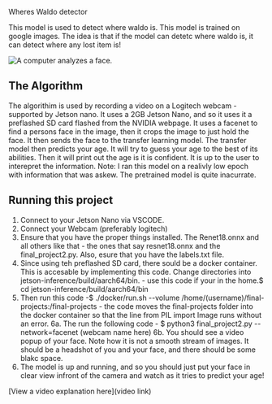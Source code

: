 Wheres Waldo detector

This model is used to detect where waldo is. This model is trained on google images. The idea is that if the model can detetc where waldo is, it can detect where any lost item is!

![A computer analyzes a face.](https://imgur.com/HeyVfsW)

## The Algorithm
The algorithim is used by recording a video on a Logitech webcam - supported by Jetson nano. It uses a 2GB Jetson Nano, and so it uses it a preflashed SD card flashed from the NVIDIA webpage. It uses a facenet to find a persons face in the image, then it crops the image to just hold the face. It then sends the face to the transfer learning model. The transfer model then predicts your age. It will try to guess your age to the best of its abilities. Then it will print out the age is it is confident. It is up to the user to interepret the information.
Note: I ran this model on a realivly low epoch with information that was askew. The pretrained model is quite inacurrate.
## Running this project

1. Connect to your Jetson Nano via VSCODE. 
2. Connect your Webcam (preferably logitech)
3. Ensure that you have the proper things installed. The Renet18.onnx and all others like that - the ones that say resnet18.onnx and the final_project2.py. Also, esure that you have the labels.txt file.
4. Since using teh preflashed SD card, there sould be a docker container. This is accesable by implementing this code. Change directories into jetson-inference/build/aarch64/bin. - use this code if your in the home.$ cd jetson-inference/build/aarch64/bin
5. Then run this code -$ ./docker/run.sh --volume /home/(username)/final-projects:/final-projects        - the code moves the final-projects folder into the docker container so that the line from PIL import Image runs without an error.
6a. The run the following code - $ python3 final_project2.py --network=facenet (webcam name here)
6b. You should see a video popup of your face. Note how it is not a smooth stream of images. It should be a headshot of you and your face, and there should be some blakc space.
7. The model is up and running, and so you should just put your face in clear view infront of the camera and watch as it tries to predict your age!

[View a video explanation here](video link)
